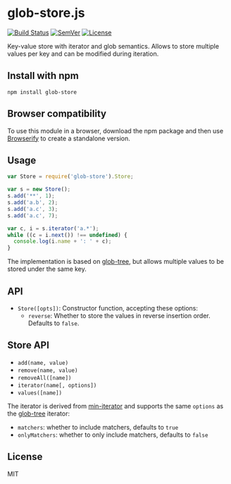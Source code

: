 # glob-store.js

[![Build Status]](https://travis-ci.org/mantoni/glob-store.js)
[![SemVer]](http://semver.org)
[![License]](https://github.com/mantoni/glob-store.js/blob/master/LICENSE)

Key-value store with iterator and glob semantics. Allows to store multiple
values per key and can be modified during iteration.

## Install with npm

```
npm install glob-store
```

## Browser compatibility

To use this module in a browser, download the npm package and then use
[Browserify](http://browserify.org) to create a standalone version.

## Usage

```js
var Store = require('glob-store').Store;

var s = new Store();
s.add('**', 1);
s.add('a.b', 2);
s.add('a.c', 3);
s.add('a.c', 7);

var c, i = s.iterator('a.*');
while ((c = i.next()) !== undefined) {
  console.log(i.name + ': ' + c);
}
```

The implementation is based on [glob-tree][], but allows multiple values to be
stored under the same key.

## API

- `Store([opts])`: Constructor function, accepting these options:
    - `reverse`: Whether to store the values in reverse insertion order.
      Defaults to `false`.

## Store API

- `add(name, value)`
- `remove(name, value)`
- `removeAll([name])`
- `iterator(name[, options])`
- `values([name])`

The iterator is derived from [min-iterator][] and supports the same `options`
as the [glob-tree][] iterator:

- `matchers`: whether to include matchers, defaults to `true`
- `onlyMatchers`: whether to only include matchers, defaults to `false`

## License

MIT

[Build Status]: http://img.shields.io/travis/mantoni/glob-store.js.svg
[SemVer]: http://img.shields.io/:semver-%E2%9C%93-brightgreen.svg
[License]: http://img.shields.io/npm/l/glob-store.svg
[min-iterator]: https://github.com/mantoni/min-iterator.js
[glob-tree]: https://github.com/mantoni/glob-tree.js
